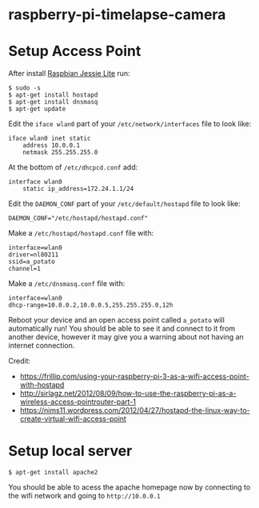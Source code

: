 # raspberry-pi-timelapse-camera

# Setup Access Point
After install [Raspbian Jessie Lite](https://www.raspberrypi.org/downloads/raspbian/) run:
```
$ sudo -s
$ apt-get install hostapd
$ apt-get install dnsmasq
$ apt-get update
```

Edit the `iface wlan0` part of your `/etc/network/interfaces` file to look like:
```
iface wlan0 inet static
    address 10.0.0.1
    netmask 255.255.255.0
```

At the bottom of `/etc/dhcpcd.conf` add:
```
interface wlan0  
    static ip_address=172.24.1.1/24
```

Edit the `DAEMON_CONF` part of your `/etc/default/hostapd` file to look like:
```
DAEMON_CONF="/etc/hostapd/hostapd.conf"
```

Make a `/etc/hostapd/hostapd.conf` file with:
```
interface=wlan0
driver=nl80211
ssid=a_potato
channel=1
```

Make a `/etc/dnsmasq.conf` file with:
```
interface=wlan0
dhcp-range=10.0.0.2,10.0.0.5,255.255.255.0,12h 
```

Reboot your device and an open access point called `a_potato` will automatically run!
You should be able to see it and connect to it from another device, however it may give you a warning about not having an internet connection.

Credit:
- https://frillip.com/using-your-raspberry-pi-3-as-a-wifi-access-point-with-hostapd
- http://sirlagz.net/2012/08/09/how-to-use-the-raspberry-pi-as-a-wireless-access-pointrouter-part-1
- https://nims11.wordpress.com/2012/04/27/hostapd-the-linux-way-to-create-virtual-wifi-access-point

# Setup local server
```
$ apt-get install apache2
```
You should be able to acess the apache homepage now by connecting to the wifi network and going to `http://10.0.0.1`
